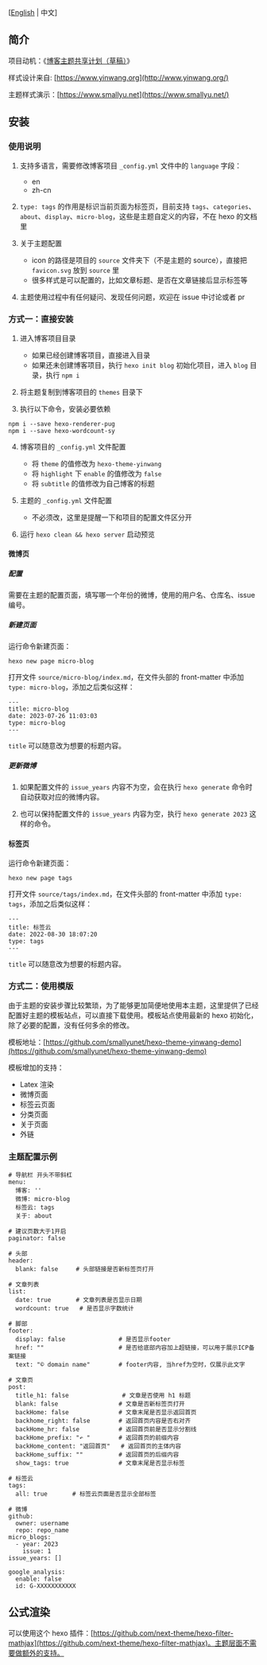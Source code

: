 [[English](README.md) | 中文]

## 简介

项目动机：《[博客主题共享计划（草稿）](https://smallyu.net/2021/02/11/%E5%8D%9A%E5%AE%A2%E4%B8%BB%E9%A2%98%E5%85%B1%E4%BA%AB%E8%AE%A1%E5%88%92/)》

样式设计来自: [https://www.yinwang.org](http://www.yinwang.org/)

主题样式演示：[https://www.smallyu.net](https://www.smallyu.net/)

## 安装

### 使用说明

1. 支持多语言，需要修改博客项目 `_config.yml` 文件中的 `language` 字段：
    - en
    - zh-cn

2. `type: tags` 的作用是标识当前页面为标签页，目前支持 `tags`、`categories`、`about`、`display`、`micro-blog`，这些是主题自定义的内容，不在 hexo 的文档里

3. 关于主题配置
    - icon 的路径是项目的 `source` 文件夹下（不是主题的 source），直接把 `favicon.svg` 放到 `source` 里
    - 很多样式是可以配置的，比如文章标题、是否在文章链接后显示标签等

4. 主题使用过程中有任何疑问、发现任何问题，欢迎在 issue 中讨论或者 pr

### 方式一：直接安装

1. 进入博客项目目录
    - 如果已经创建博客项目，直接进入目录
    - 如果还未创建博客项目，执行 `hexo init blog` 初始化项目，进入 `blog` 目录，执行 `npm i`

2. 将主题复制到博客项目的 `themes` 目录下

3. 执行以下命令，安装必要依赖

```
npm i --save hexo-renderer-pug
npm i --save hexo-wordcount-sy  
```

4. 博客项目的 `_config.yml` 文件配置
    - 将 `theme` 的值修改为 `hexo-theme-yinwang`
    - 将 `highlight` 下 `enable` 的值修改为 `false`
    - 将 `subtitle` 的值修改为自己博客的标题

5. 主题的 `_config.yml` 文件配置
    - 不必须改，这里是提醒一下和项目的配置文件区分开

6. 运行 `hexo clean && hexo server` 启动预览

#### 微博页

##### 配置

需要在主题的配置页面，填写哪一个年份的微博，使用的用户名、仓库名、issue编号。

##### 新建页面

运行命令新建页面：

```
hexo new page micro-blog
```

打开文件 `source/micro-blog/index.md`，在文件头部的 front-matter 中添加 `type: micro-blog`，添加之后类似这样：

```
---
title: micro-blog
date: 2023-07-26 11:03:03
type: micro-blog
---
```

`title` 可以随意改为想要的标题内容。

##### 更新微博

1. 如果配置文件的 `issue_years` 内容不为空，会在执行 `hexo generate` 命令时自动获取对应的微博内容。

2. 也可以保持配置文件的 `issue_years` 内容为空，执行 `hexo generate 2023` 这样的命令。

#### 标签页

运行命令新建页面：

```
hexo new page tags
```

打开文件 `source/tags/index.md`，在文件头部的 front-matter 中添加 `type: tags`，添加之后类似这样：

```
---
title: 标签云
date: 2022-08-30 18:07:20
type: tags
---
```

`title` 可以随意改为想要的标题内容。

### 方式二：使用模版

由于主题的安装步骤比较繁琐，为了能够更加简便地使用本主题，这里提供了已经配置好主题的模板站点，可以直接下载使用。模板站点使用最新的 hexo 初始化，除了必要的配置，没有任何多余的修改。

模板地址：[https://github.com/smallyunet/hexo-theme-yinwang-demo](https://github.com/smallyunet/hexo-theme-yinwang-demo)

模板增加的支持：
  - Latex 渲染
  - 微博页面
  - 标签云页面
  - 分类页面
  - 关于页面
  - 外链

### 主题配置示例

```
# 导航栏 开头不带斜杠
menu:
  博客: ''
  微博: micro-blog
  标签云: tags
  关于: about

# 建议页数大于1开启
paginator: false

# 头部
header:
  blank: false     # 头部链接是否新标签页打开

# 文章列表
list:
  date: true       # 文章列表是否显示日期
  wordcount: true   # 是否显示字数统计

# 脚部
footer:
  display: false               # 是否显示footer
  href: ""                     # 是否给底部内容加上超链接，可以用于展示ICP备案链接
  text: "© domain name"        # footer内容, 当href为空时，仅展示此文字

# 文章页
post:
  title_h1: false               # 文章是否使用 h1 标题
  blank: false                 # 文章是否新标签页打开
  backHome: false              # 文章末尾是否显示返回首页
  backhome_right: false        # 返回首页内容是否右对齐
  backHome_hr: false           # 返回首页前是否显示分割线
  backHome_prefix: "↶ "        # 返回首页的前缀内容
  backHome_content: "返回首页"   # 返回首页的主体内容
  backHome_suffix: ""          # 返回首页的后缀内容
  show_tags: true              # 文章末尾是否显示标签

# 标签云
tags:
  all: true       # 标签云页面是否显示全部标签

# 微博
github:
  owner: username
  repo: repo_name
micro_blogs:
  - year: 2023
    issue: 1
issue_years: []

google_analysis:
  enable: false
  id: G-XXXXXXXXXXX

```

## 公式渲染

可以使用这个 hexo 插件：[https://github.com/next-theme/hexo-filter-mathjax](https://github.com/next-theme/hexo-filter-mathjax)。主题层面不需要做额外的支持。

